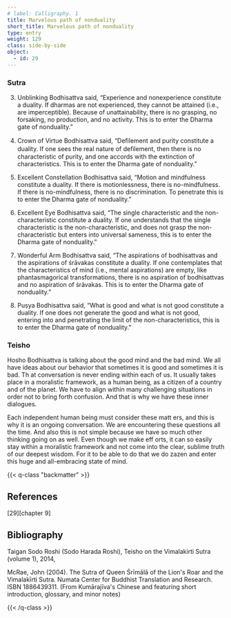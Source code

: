 ```yaml
---
# label: Calligraphy. 1
title: Marvelous path of nonduality
short_title: Marvelous path of nonduality
type: entry
weight: 129
class: side-by-side
object:
  - id: 29
---
```


### Sutra
3. Unblinking Bodhisattva said, “Experience and nonexperience constitute a duality. If dharmas are not experienced, they cannot be attained (i.e., are imperceptible). Because of unattainability, there is no grasping, no forsaking, no production, and no activity. This is to enter the Dharma gate of nonduality.” 

4. Crown of Virtue Bodhisattva said, “Deﬁlement and purity constitute a duality. If one sees the real nature of deﬁlement, then there is no characteristic of purity, and one accords with the extinction of characteristics. This is to enter the Dharma gate of nonduality.” 

5. Excellent Constellation Bodhisattva said, “Motion and mindfulness constitute a duality. If there is motionlessness, there is no-mindfulness. If there is no-mindfulness, there is no discrimination. To penetrate this is to enter the Dharma gate of nonduality.” 

6. Excellent Eye Bodhisattva said, “The single characteristic and the non-characteristic constitute a duality. If one understands that the single characteristic is the non-characteristic, and does not grasp the non-characteristic but enters into universal sameness, this is to enter the Dharma gate of nonduality.” 

7. Wonderful Arm Bodhisattva said, “The aspirations of bodhisattvas and the aspirations of śrāvakas constitute a duality. If one contemplates that the characteristics of mind (i.e., mental aspirations) are empty, like phantasmagorical transformations, there is no aspiration of bodhisattvas and no aspiration of śrāvakas. This is to enter the Dharma gate of nonduality.”

8. Puṣya Bodhisattva said, “What is good and what is not good constitute a duality. If one does not generate the good and what is not good, entering into and penetrating the limit of the non-characteristics, this is to enter the Dharma gate of nonduality.”

### Teisho
Hosho Bodhisattva is talking about the good mind and the bad mind. We all have ideas about our behavior that sometimes it is good and sometimes it is bad. Th at conversation is never ending within each of us. It usually takes place in a moralistic framework, as a human being, as a citizen of a country and of the planet. We have to align within many challenging situations in order not to bring forth confusion. And that is why we have these inner dialogues. 

Each independent human being must consider these matt ers, and this is why it is an ongoing conversation. We are encountering these questions all the time. And also this is not simple because we have so much other thinking going on as well. Even though we make eff orts, it can so easily stay within a moralistic framework and not come into the clear, sublime truth of our deepest wisdom. For it to be able to do that we do zazen and enter this huge and all-embracing state of mind. 

{{< q-class "backmatter" >}}

## References
[29][chapter 9]

## Bibliography

Taigan Sodo Roshi (Sodo Harada Roshi), Teisho on the Vimalakirti Sutra (volume 1), 2014, 

McRae, John (2004). The Sutra of Queen Śrīmālā of the Lion's Roar and the Vimalakīrti Sutra. Numata Center for Buddhist Translation and Research. ISBN 1886439311. (From Kumārajīva's Chinese and featuring short introduction, glossary, and minor notes)

{{< /q-class >}}

